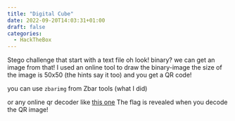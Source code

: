 ```yaml
---
title: "Digital Cube"
date: 2022-09-20T14:03:31+01:00
draft: false
categories:
  - HackTheBox
---
```

Stego challenge that start with a text file
oh look! binary? we can get an image from that!
I used an online tool to draw the binary-image
the size of the image is 50x50 (the hints say it too)
and you get a QR code!

you can use `zbarimg` from Zbar tools (what I did)

or any online qr decoder like [this one](https://zxing.org/w/decode.jspx)
The flag is revealed when you decode the QR image!
